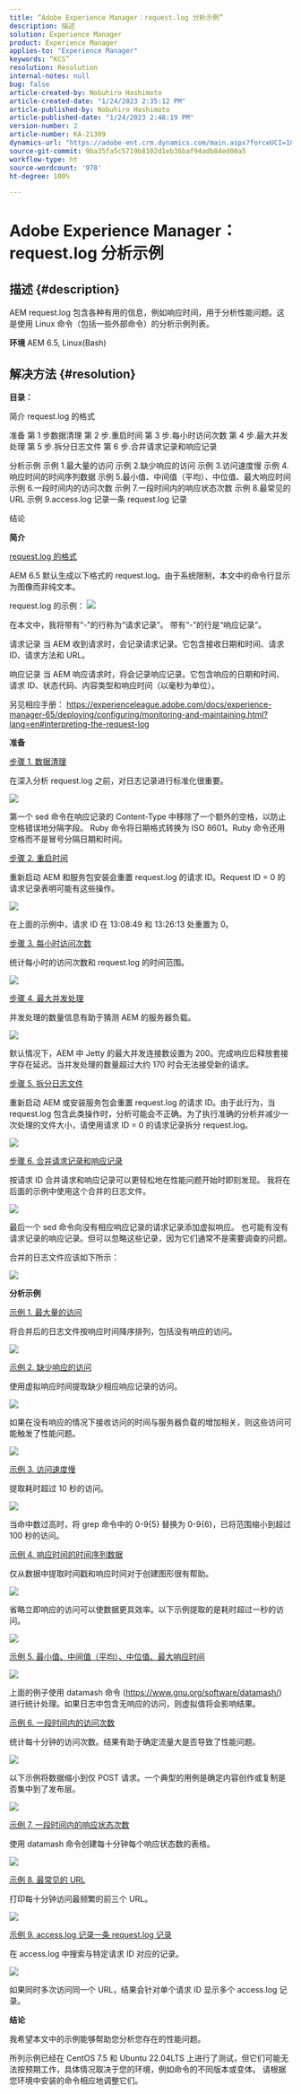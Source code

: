 ```yaml
---
title: “Adobe Experience Manager：request.log 分析示例”
description: 描述
solution: Experience Manager
product: Experience Manager
applies-to: "Experience Manager"
keywords: “KCS”
resolution: Resolution
internal-notes: null
bug: false
article-created-by: Nobuhiro Hashimoto
article-created-date: "1/24/2023 2:35:12 PM"
article-published-by: Nobuhiro Hashimoto
article-published-date: "1/24/2023 2:48:19 PM"
version-number: 2
article-number: KA-21309
dynamics-url: "https://adobe-ent.crm.dynamics.com/main.aspx?forceUCI=1&pagetype=entityrecord&etn=knowledgearticle&id=4ac8554c-f49b-ed11-aad1-6045bd006793"
source-git-commit: 9ba35fa5c5719b8102d1eb36baf94adb84ed00a5
workflow-type: ht
source-wordcount: '978'
ht-degree: 100%

---
```


# Adobe Experience Manager：request.log 分析示例

## 描述 {#description}


AEM request.log 包含各种有用的信息，例如响应时间，用于分析性能问题。这是使用 Linux 命令（包括一些外部命令）的分析示例列表。

<b>环境</b>
AEM 6.5, Linux(Bash)


## 解决方法 {#resolution}


<b>目录：</b>

简介
 request.log 的格式

准备
  第 1 步数据清理
 第 2 步.重启时间
 第 3 步.每小时访问次数
 第 4 步.最大并发处理
 第 5 步.拆分日志文件
 第 6 步.合并请求记录和响应记录

分析示例
  示例 1.最大量的访问
 示例 2.缺少响应的访问
 示例 3.访问速度慢
 示例 4.响应时间的时间序列数据
  示例 5.最小值、中间值（平均）、中位值、最大响应时间
 示例 6.一段时间内的访问次数
  示例 7.一段时间内的响应状态次数
  示例 8.最常见的 URL
 示例 9.access.log 记录一条 request.log 记录

结论

<b>简介</b>



<u>request.log 的格式</u>

AEM 6.5 默认生成以下格式的 request.log。由于系统限制，本文中的命令行显示为图像而非纯文本。

request.log 的示例：
![](assets/e51bfd97-dd9b-ed11-aad1-6045bd006793.png)



在本文中，我将带有“-”的行称为“请求记录”。 带有“-”的行是“响应记录”。

请求记录
 当 AEM 收到请求时，会记录请求记录。它包含接收日期和时间、请求 ID、请求方法和 URL。

响应记录
 当 AEM 响应请求时，将会记录响应记录。它包含响应的日期和时间、请求 ID、状态代码、内容类型和响应时间（以毫秒为单位）。

另见相应手册：
https://experienceleague.adobe.com/docs/experience-manager-65/deploying/configuring/monitoring-and-maintaining.html?lang=en#interpreting-the-request-log

<b>准备</b>



<u>步骤 1. 数据清理</u>

在深入分析 request.log 之前，对日志记录进行标准化很重要。

![](assets/2a1adef4-dd9b-ed11-aad1-6045bd006793.png)



第一个 sed 命令在响应记录的 Content-Type 中移除了一个额外的空格，以防止空格错误地分隔字段。 Ruby 命令将日期格式转换为 ISO 8601。Ruby 命令还用空格而不是冒号分隔日期和时间。

<u>步骤 2. 重启时间</u>

重新启动 AEM 和服务包安装会重置 request.log 的请求 ID。Request ID = 0 的请求记录表明可能有这些操作。

![](assets/777fcc1e-de9b-ed11-aad1-6045bd006793.png)



在上面的示例中，请求 ID 在 13:08:49 和 13:26:13 处重置为 0。

<u>步骤 3. 每小时访问次数</u>

统计每小时的访问次数和 request.log 的时间范围。

![](assets/712fae49-de9b-ed11-aad1-6045bd006793.png)



<u>步骤 4. 最大并发处理</u>

并发处理的数量信息有助于猜测 AEM 的服务器负载。

![](assets/7b359b5c-de9b-ed11-aad1-6045bd006793.png)



默认情况下，AEM 中 Jetty 的最大并发连接数设置为 200。完成响应后释放套接字存在延迟。当并发处理的数量超过大约 170 时会无法接受新的请求。

<u>步骤 5. 拆分日志文件</u>

重新启动 AEM 或安装服务包会重置 request.log 的请求 ID。由于此行为，当 request.log 包含此类操作时，分析可能会不正确。为了执行准确的分析并减少一次处理的文件大小，请使用请求 ID = 0 的请求记录拆分 request.log。

![](assets/a342906e-de9b-ed11-aad1-6045bd006793.png)



<u>步骤 6. 合并请求记录和响应记录</u>

按请求 ID 合并请求和响应记录可以更轻松地在性能问题开始时即刻发现。 我将在后面的示例中使用这个合并的日志文件。

![](assets/e3848b8c-de9b-ed11-aad1-6045bd006793.png)



最后一个 sed 命令向没有相应响应记录的请求记录添加虚拟响应。 也可能有没有请求记录的响应记录。但可以忽略这些记录，因为它们通常不是需要调查的问题。

合并的日志文件应该如下所示：

![](assets/79f3829e-de9b-ed11-aad1-6045bd006793.png)



<b>分析示例</b>



<u>示例 1. 最大量的访问</u>

将合并后的日志文件按响应时间降序排列，包括没有响应的访问。

![](assets/50d9b9da-de9b-ed11-aad1-6045bd006793.png)



<u>示例 2. 缺少响应的访问</u>

使用虚拟响应时间提取缺少相应响应记录的访问。

![](assets/7bf0beed-de9b-ed11-aad1-6045bd006793.png)



如果在没有响应的情况下接收访问的时间与服务器负载的增加相关，则这些访问可能触发了性能问题。

![](assets/4c86bdff-de9b-ed11-aad1-6045bd006793.png)



<u>示例 3. 访问速度慢</u>

提取耗时超过 10 秒的访问。

![](assets/028e0518-df9b-ed11-aad1-6045bd006793.png)



当命中数过高时，将 grep 命令中的 0-9{5} 替换为 0-9{6}，已将范围缩小到超过 100 秒的访问。

<u>示例 4. 响应时间的时间序列数据</u>

仅从数据中提取时间戳和响应时间对于创建图形很有帮助。

![](assets/e200d731-df9b-ed11-aad1-6045bd006793.png)



省略立即响应的访问可以使数据更具效率。以下示例提取的是耗时超过一秒的访问。

![](assets/ec4bd13d-df9b-ed11-aad1-6045bd006793.png)



<u>示例 5. 最小值、中间值（平均）、中位值、最大响应时间</u>



![](assets/523f6d50-df9b-ed11-aad1-6045bd006793.png)



上面的例子使用 datamash 命令 (https://www.gnu.org/software/datamash/) 进行统计处理。如果日志中包含无响应的访问，则虚拟值将会影响结果。

<u>示例 6. 一段时间内的访问次数</u>

统计每十分钟的访问次数。结果有助于确定流量大是否导致了性能问题。

![](assets/16ffe970-df9b-ed11-aad1-6045bd006793.png)



以下示例将数据缩小到仅 POST 请求。一个典型的用例是确定内容创作或复制是否集中到了发布层。

![](assets/9447dd7c-df9b-ed11-aad1-6045bd006793.png)



<u>示例 7. 一段时间内的响应状态次数</u>

使用 datamash 命令创建每十分钟每个响应状态数的表格。

![](assets/8a91d788-df9b-ed11-aad1-6045bd006793.png)



<u>示例 8. 最常见的 URL</u>

打印每十分钟访问最频繁的前三个 URL。

![](assets/a04efc9a-df9b-ed11-aad1-6045bd006793.png)



<u>示例 9. access.log 记录一条 request.log 记录</u>

在 access.log 中搜索与特定请求 ID 对应的记录。

![](assets/891a02ad-df9b-ed11-aad1-6045bd006793.png)



如果同时多次访问同一个 URL，结果会针对单个请求 ID 显示多个 access.log 记录。

<b>结论</b>

我希望本文中的示例能够帮助您分析您存在的性能问题。

所列示例已经在 CentOS 7.5 和 Ubuntu 22.04LTS 上进行了测试，但它们可能无法按预期工作，具体情况取决于您的环境，例如命令的不同版本或变体。 请根据您环境中安装的命令相应地调整它们。


